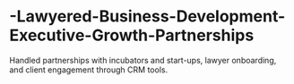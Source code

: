 # -Lawyered-Business-Development-Executive-Growth-Partnerships
Handled partnerships with incubators and start-ups, lawyer onboarding, and client engagement through CRM tools.
